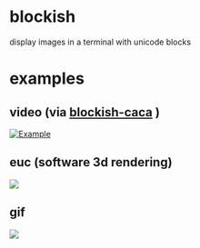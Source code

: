 # blockish

display images in a terminal with unicode blocks

# examples

## video (via [blockish-caca](https://github.com/yazgoo/blockish-caca) )


[![Example](https://github.com/yazgoo/blockish-caca/raw/master/images/sintel.gif)](https://www.youtube.com/watch?v=HminM4V40iI)

## euc (software 3d rendering)

![](images/euc.gif)

## gif

![](images/gif.gif)
